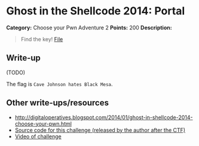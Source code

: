 # Ghost in the Shellcode 2014: Portal

**Category:** Choose your Pwn Adventure 2
**Points:** 200
**Description:**

> Find the key! [File](https://2014.ghostintheshellcode.com/portal-f94ee69683a4275df11707cd4a14f611ce12b5a0)

## Write-up

(TODO)

The flag is `Cave Johnson hates Black Mesa`.

## Other write-ups/resources

* <http://digitaloperatives.blogspot.com/2014/01/ghost-in-shellcode-2014-choose-your-pwn.html>
* [Source code for this challenge (released by the author after the CTF)](https://github.com/LightningTH/GiTS/tree/master/Portal)
* [Video of challenge](https://www.youtube.com/watch?v=70yLPDX7UxA)
